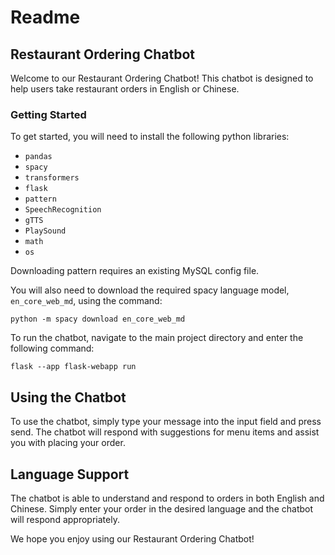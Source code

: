# Readme

## Restaurant Ordering Chatbot

Welcome to our Restaurant Ordering Chatbot! This chatbot is designed to help users take restaurant orders in English or Chinese.
### Getting Started

To get started, you will need to install the following python libraries:

- `pandas`
- `spacy`
- `transformers`
- `flask`
- `pattern`
- `SpeechRecognition`
- `gTTS`
- `PlaySound`
- `math`
- `os`

Downloading pattern requires an existing MySQL config file. 

You will also need to download the required spacy language model, `en_core_web_md`, using the command:

`python -m spacy download en_core_web_md`

To run the chatbot, navigate to the main project directory
and enter the following command:

`flask --app flask-webapp run`

## Using the Chatbot

To use the chatbot, simply type your message into the input field and press send. The chatbot will respond with suggestions for menu items and assist you with placing your order.

## Language Support

The chatbot is able to understand and respond to orders in both English and Chinese. Simply enter your order in the desired language and the chatbot will respond appropriately.

We hope you enjoy using our Restaurant Ordering Chatbot!
